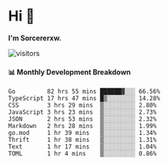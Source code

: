 # Hi 👋

**I'm Sorcererxw.**
 
![visitors](https://visitor-badge.glitch.me/badge?page_id=sorcererxw.sorcererx)

#### 📊 Monthly Development Breakdown

<!--START_SECTION:waka-->
```text
Go         82 hrs 55 mins ██████▓░░░ 66.56%
TypeScript 17 hrs 47 mins █▒░░░░░░░░ 14.28%
CSS        3 hrs 29 mins  ▒░░░░░░░░░ 2.80%
JavaScript 3 hrs 23 mins  ▒░░░░░░░░░ 2.73%
JSON       2 hrs 53 mins  ▒░░░░░░░░░ 2.32%
Markdown   2 hrs 28 mins  ▒░░░░░░░░░ 1.99%
go.mod     1 hr 39 mins   ▒░░░░░░░░░ 1.34%
Thrift     1 hr 38 mins   ▒░░░░░░░░░ 1.31%
Text       1 hr 17 mins   ▒░░░░░░░░░ 1.04%
TOML       1 hr 4 mins    ▒░░░░░░░░░ 0.86%
```
<!--END_SECTION:waka-->
